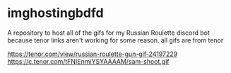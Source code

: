 # imghostingbdfd
A repository to host all of the gifs for my Russian Roulette discord bot because tenor links aren't working for some reason.
all gifs are from tenor

https://tenor.com/view/russian-roulette-gun-gif-24197229
https://c.tenor.com/tFNIEnmiYSYAAAAM/sam-shoot.gif
